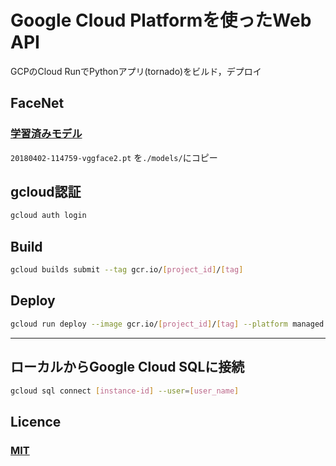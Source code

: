 # Google Cloud Platformを使ったWeb API

GCPのCloud RunでPythonアプリ(tornado)をビルド，デプロイ

## FaceNet
 ### [学習済みモデル](https://drive.google.com/open?id=1EXPBSXwTaqrSC0OhUdXNmKSh9qJUQ55-)

`20180402-114759-vggface2.pt` を`./models/`にコピー

## gcloud認証
```bash
gcloud auth login
```

## Build
```sh
gcloud builds submit --tag gcr.io/[project_id]/[tag]
```

## Deploy
```sh
gcloud run deploy --image gcr.io/[project_id]/[tag] --platform managed --set-env-vars="username"="[username]","password"="[database_password]","host"="[public_ip]","database"="postgres"
```

---
## ローカルからGoogle Cloud SQLに接続
```bash
gcloud sql connect [instance-id] --user=[user_name]
```


## Licence

### [MIT](https://github.com/davidsandberg/facenet/blob/master/LICENSE.md)